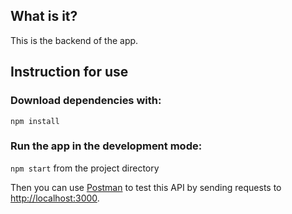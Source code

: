 ## What is it?

This is the backend of the app.

## Instruction for use

### Download dependencies with:

`npm install`

### Run the app in the development mode:

`npm start` from the project directory

Then you can use [Postman](https://www.getpostman.com/) to test this API by sending requests to [http://localhost:3000](http://localhost:3000).